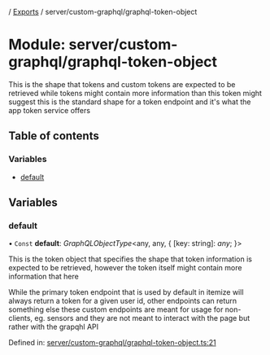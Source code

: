 [](../README.md) / [Exports](../modules.md) / server/custom-graphql/graphql-token-object

# Module: server/custom-graphql/graphql-token-object

This is the shape that tokens and custom tokens are expected to be retrieved
while tokens might contain more information than this token might suggest
this is the standard shape for a token endpoint and it's what the app token
service offers

## Table of contents

### Variables

- [default](server_custom_graphql_graphql_token_object.md#default)

## Variables

### default

• `Const` **default**: *GraphQLObjectType*<any, any, { [key: string]: *any*;  }\>

This is the token object that specifies the shape that token information
is expected to be retrieved, however the token itself might contain more
information that here

While the primary token endpoint that is used by default in itemize will always
return a token for a given user id, other endpoints can return something else
these custom endpoints are meant for usage for non-clients, eg. sensors and they
are not meant to interact with the page but rather with the grapqhl API

Defined in: [server/custom-graphql/graphql-token-object.ts:21](https://github.com/onzag/itemize/blob/0569bdf2/server/custom-graphql/graphql-token-object.ts#L21)
